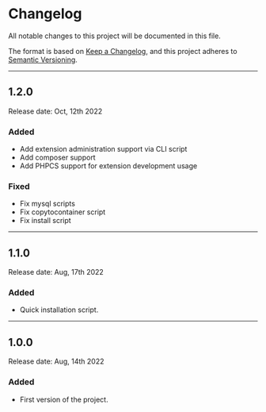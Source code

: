 # Changelog
All notable changes to this project will be documented in this file.

The format is based on [Keep a Changelog](https://keepachangelog.com/en/1.0.0/),
and this project adheres to [Semantic Versioning](https://semver.org/spec/v2.0.0.html).

***

## 1.2.0
Release date: Oct, 12th 2022

### Added
+ Add extension administration support via CLI script
+ Add composer support
+ Add PHPCS support for extension development usage

### Fixed
+ Fix mysql scripts
+ Fix copytocontainer script
+ Fix install script

***

## 1.1.0
Release date: Aug, 17th 2022

### Added
+ Quick installation script.

***

## 1.0.0
Release date: Aug, 14th 2022

### Added
+ First version of the project.
